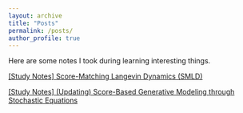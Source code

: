 ```yaml
---
layout: archive
title: "Posts"
permalink: /posts/
author_profile: true
---
```


Here are some notes I took during learning interesting things.

[\[Study Notes\] Score-Matching Langevin Dynamics (SMLD)](http://ajay0422.github.io/files/Score-Matching_Langevin_Dynamics_(SMLD).html)

[\[Study Notes\] (Updating) Score-Based Generative Modeling through Stochastic Equations](http://ajay0422.github.io/files/Score-Based_Generative_Modeling_through_Stochastic_Differential_Equations.html)

<!-- {% for post in site.posts reversed %}
  {% include archive-single.html %}
{% endfor %} -->